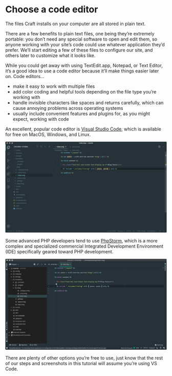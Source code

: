 # Choose a code editor

The files Craft installs on your computer are all stored in plain text.

There are a few benefits to plain text files, one being they’re extremely portable: you don’t need any special software to open and edit them, so anyone working with your site’s code could use whatever application they’d prefer. We’ll start editing a few of these files to configure our site, and others later to customize what it looks like.

While you could get away with using TextEdit.app, Notepad, or Text Editor, it’s a good idea to use a code editor because it’ll make things easier later on. Code editors...

- make it easy to work with multiple files
- add color coding and helpful tools depending on the file type you’re working with
- handle invisible characters like spaces and returns carefully, which can cause annoying problems across operating systems
- usually include convenient features and plugins for, as you might expect, working with code

An excellent, popular code editor is [Visual Studio Code](https://code.visualstudio.com/), which is available for free on MacOS, Windows, and Linux.

![](../images/tutorial-vs-code-highlighting.png)

Some advanced PHP developers tend to use [PhpStorm](https://www.jetbrains.com/phpstorm/), which is a more complex and specialized commercial Integrated Development Environment (IDE) specifically geared toward PHP development.

![](../images/tutorial-phpstorm-highlighting.png)

There are plenty of other options you’re free to use, just know that the rest of our steps and screenshots in this tutorial will assume you’re using VS Code.
